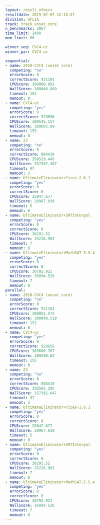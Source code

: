 ```yaml
---
layout: result_others
resultdate: 2019-07-07 12:15:57
division: UFLIA
track: track_unsat_core
n_benchmarks: 3867
time_limit: 2400
mem_limit: 60

winner_seq: CVC4-uc
winner_par: CVC4-uc

sequential:
- name: 2018-CVC4 (unsat core)
  competing: "no"
  errorScore: 0
  correctScore: 931101
  CPUScore: 380008.892
  WallScore: 380046.889
  timeout: 152
  memout: 0
- name: CVC4-uc
  competing: "yes"
  errorScore: 0
  correctScore: 929656
  CPUScore: 389545.157
  WallScore: 389605.89
  timeout: 155
  memout: 0
- name: Z3
  competing: "no"
  errorScore: 0
  correctScore: 884418
  CPUScore: 356529.445
  WallScore: 357397.387
  timeout: 97
  memout: 3
- name: UltimateEliminator+Yices-2.6.1
  competing: "yes"
  errorScore: 0
  correctScore: 0
  CPUScore: 25847.677
  WallScore: 20967.938
  timeout: 5
  memout: 0
- name: UltimateEliminator+SMTInterpol
  competing: "yes"
  errorScore: 0
  correctScore: 0
  CPUScore: 30291.52
  WallScore: 25216.982
  timeout: 7
  memout: 0
- name: UltimateEliminator+MathSAT-5.5.4
  competing: "yes"
  errorScore: 0
  correctScore: 0
  CPUScore: 30792.921
  WallScore: 26094.526
  timeout: 7
  memout: 0
parallel:
- name: 2018-CVC4 (unsat core)
  competing: "no"
  errorScore: 0
  correctScore: 931101
  CPUScore: 380051.572
  WallScore: 380040.519
  timeout: 152
  memout: 0
- name: CVC4-uc
  competing: "yes"
  errorScore: 0
  correctScore: 929656
  CPUScore: 389600.767
  WallScore: 389598.82
  timeout: 155
  memout: 0
- name: Z3
  competing: "no"
  errorScore: 0
  correctScore: 884418
  CPUScore: 356565.205
  WallScore: 357392.647
  timeout: 97
  memout: 3
- name: UltimateEliminator+Yices-2.6.1
  competing: "yes"
  errorScore: 0
  correctScore: 0
  CPUScore: 25847.677
  WallScore: 20967.938
  timeout: 5
  memout: 0
- name: UltimateEliminator+SMTInterpol
  competing: "yes"
  errorScore: 0
  correctScore: 0
  CPUScore: 30291.52
  WallScore: 25216.982
  timeout: 7
  memout: 0
- name: UltimateEliminator+MathSAT-5.5.4
  competing: "yes"
  errorScore: 0
  correctScore: 0
  CPUScore: 30792.921
  WallScore: 26094.526
  timeout: 7
  memout: 0
---
```

